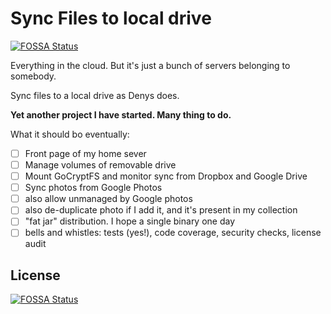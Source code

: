 # Sync Files to local drive
[![FOSSA Status](https://app.fossa.com/api/projects/git%2Bgithub.com%2Fdenyago%2Ffiles-sync.svg?type=shield)](https://app.fossa.com/projects/git%2Bgithub.com%2Fdenyago%2Ffiles-sync?ref=badge_shield)


Everything in the cloud. But it's just a bunch of servers belonging to somebody.

Sync files to a local drive as Denys does.

**Yet another project I have started. Many thing to do.**

What it should bo eventually:

- [ ] Front page of my home sever
- [ ] Manage volumes of removable drive
- [ ] Mount GoCryptFS and monitor sync from Dropbox and Google Drive
- [ ] Sync photos from Google Photos
- [ ] also allow unmanaged by Google photos
- [ ] also de-duplicate photo if I add it, and it's present in my collection
- [ ] "fat jar" distribution. I hope a single binary one day
- [ ] bells and whistles: tests (yes!), code coverage, security checks, license audit

## License
[![FOSSA Status](https://app.fossa.com/api/projects/git%2Bgithub.com%2Fdenyago%2Ffiles-sync.svg?type=large)](https://app.fossa.com/projects/git%2Bgithub.com%2Fdenyago%2Ffiles-sync?ref=badge_large)